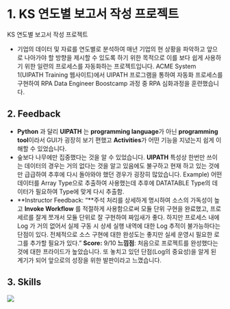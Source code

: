 # 1. KS 연도별 보고서 작성 프로젝트
KS 연도별 보고서 작성 프로젝트
- 기업의 데이터 및 자료를 연도별로 분석하여 매년 기업의 현 상황을 파악하고 앞으로 나아가야 할 방향을 제시할 수 있도록 하기 위한 목적으로 이를 보다 쉽게 사용하기 위한 일련의 프로세스를 자동화하는 프로젝트입니다. ACME System 1(UIPATH Training 웹사이트)에서 UIPATH 프로그램을 통하여 자동화 프로세스를 구현하여 RPA Data Engineer Boostcamp 과정 중 RPA 심화과정을 훈련했습니다.

## 2. Feedback
- **Python** 과 달리 **UIPATH** 는 **programming language**가 아닌 **programming tool**이라서 GUI가 굉장히 보기 편했고 **Activities**가 어떤 기능을 지녔는지 쉽게 이해할 수 있었습니다.
- 숲보다 나무에만 집중했다는 것을 알 수 있었습니다. **UIPATH** 특성상 한번만 쓰이는 데이터의 경우는 거의 없다는 것을 알고 있음에도 불구하고 현재 하고 있는 것에만 급급하여 추후에 다시 돌아와야 했던 경우가 굉장히 많았습니다. 
Example) 어떤 데이터를 Array Type으로 추출하여 사용했는데 추후에 DATATABLE Type의 데이터가 필요하여 Type에 맞게 다시 추출함.
- **Instructor Feedback: “**주석 처리를 상세하게 명시하여 소스의 가독성이 높고 **Invoke Workflow** 를 적절하게 사용함으로써 모듈 단위 구현을 완료했고, 프로세르를 잘게 쪼개서 모듈 단위로 잘 구현하여 짜임새가 좋다. 하지만 프로세스 내에 Log 가 거의 없어서 실제 구동 시 상세 실행 내역에 대한 Log 추적이 불가능하다는 단점이 있다. 전체적으로 소스 구현에 대한 완성도는 좋지만 실세 운영시 필요한 로그를 추가할 필요가 있다.”
**Score:** 9/10 
**느낌점**: 처음으로 프로젝트를 완성했다는 것에 대한 프라이드가 높았습니다. 또 놓치고 있던 단점(Log의 중요성)을 알게 된 계기가 되어 앞으로의 성장을 위한 발판이라고 느꼈습니다.
  
## 3. Skills
<img src="https://img.shields.io/badge/UiPath-FF6C37?style=for-the-badge&logo=uipath&logoColor=white">
